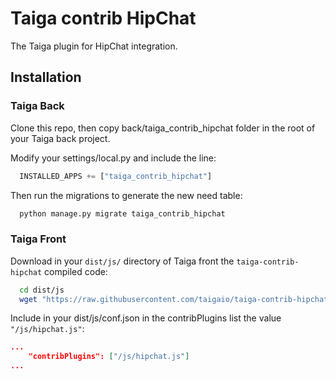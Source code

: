 Taiga contrib HipChat
=====================

The Taiga plugin for HipChat integration.

Installation
------------

### Taiga Back

Clone this repo, then copy back/taiga_contrib_hipchat folder in the root of your Taiga back project.

Modify your settings/local.py and include the line:

```python
  INSTALLED_APPS += ["taiga_contrib_hipchat"]
```

Then run the migrations to generate the new need table:

```bash
  python manage.py migrate taiga_contrib_hipchat
```

### Taiga Front

Download in your `dist/js/` directory of Taiga front the `taiga-contrib-hipchat` compiled code:

```bash
  cd dist/js
  wget "https://raw.githubusercontent.com/taigaio/taiga-contrib-hipchat/stable/front/dist/hipchat.js"
```

Include in your dist/js/conf.json in the contribPlugins list the value `"/js/hipchat.js"`:

```json
...
    "contribPlugins": ["/js/hipchat.js"]
...
```
